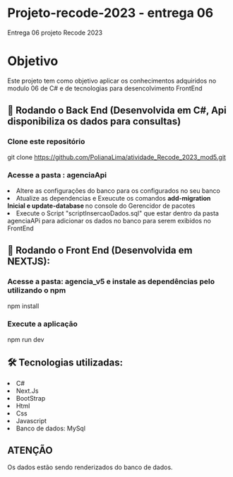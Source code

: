# Projeto-recode-2023 - entrega 06
Entrega 06 projeto Recode 2023

# Objetivo
Este projeto tem como objetivo aplicar os conhecimentos adquiridos no modulo 06 de C# e de tecnologias para desencolvimento FrontEnd

## 🎲 Rodando o Back End (Desenvolvida em C#, Api disponibiliza os dados para consultas)

### Clone este repositório
 git clone <https://github.com/PolianaLima/atividade_Recode_2023_mod5.git>

### Acesse a pasta : agenciaApi
<li>Altere as configurações do banco para os configurados no seu banco</li>
<li> Atualize as dependencias e  Exeucute os comandos <b> add-migration Inicial e update-database </b> no console do Gerencidor de pacotes</li>
<li>Execute o Script "scriptInsercaoDados.sql" que estar dentro da pasta agenciaAPi para adicionar os dados no banco para serem exibidos no FrontEnd</li>
 
## 🎲 Rodando o Front End (Desenvolvida em NEXTJS):

### Acesse a pasta: agencia_v5 e instale as dependências pelo utilizando o npm
 npm install

### Execute a aplicação
 npm run dev


## 🛠 Tecnologias utilizadas:
<li>C#</li>
<li>Next.Js</li>
<li>BootStrap</li>
<li>Html</li>
<li>Css</li>
<li>Javascript</li>
<li>Banco de dados: MySql</li>


<h2>ATENÇÃO</h2>
<p>Os dados estão sendo renderizados do banco de dados.</p>
